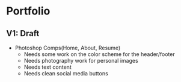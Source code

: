 <h1>Portfolio</h1>
<h2>V1: Draft</h2> 
<ul>
  <li>Photoshop Comps(Home, About, Resume)
    <ul>
      <li>Needs some work on the color scheme for the header/footer</li>
      <li>Needs photography work for personal images</li>
      <li>Needs text content</li>
      <li>Needs clean social media buttons</li>
    </ul>
  </li>
</ul>
